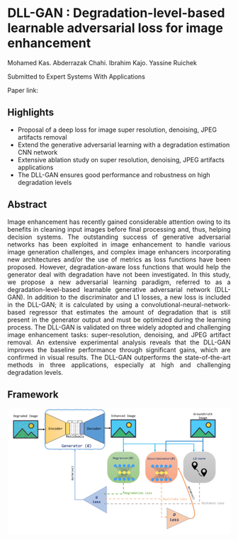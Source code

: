 # DLL-GAN : Degradation-level-based learnable adversarial loss for image enhancement

Mohamed Kas. Abderrazak Chahi. Ibrahim Kajo. Yassine Ruichek

Submitted to Expert Systems With Applications

Paper link: 

## Highlights 
<ul>
  <li>	Proposal of a deep loss for image super resolution, denoising, JPEG artifacts removal </li>
  <li>	Extend the generative adversarial learning with a degradation estimation CNN network </li>
  <li>	Extensive ablation study on super resolution, denoising, JPEG artifacts applications </li>
  <li>	The DLL-GAN ensures good performance and robustness on high degradation levels </li>
</ul>

## Abstract 
<p align="justify">
Image enhancement has recently gained considerable attention owing to its benefits in cleaning input images before final processing and, thus, helping decision systems. The outstanding success of generative adversarial networks  has been exploited in image enhancement to handle various image generation challenges, and complex image enhancers incorporating new architectures and/or the use of metrics as loss functions have been proposed. However, degradation-aware loss functions that would help the generator deal with degradation have not been investigated. In this study, we propose a new adversarial learning paradigm, referred to as a degradation-level-based learnable generative adversarial network (DLL-GAN). In addition to the discriminator and L1 losses, a new loss is included in the DLL-GAN; it is calculated by using a convolutional-neural-network-based regressor that estimates the amount of degradation that is still present in the generator output and must be optimized during the learning process. The DLL-GAN is validated on three widely adopted and challenging image enhancement tasks: super-resolution, denoising, and JPEG artifact removal.  An extensive experimental analysis reveals that the DLL-GAN improves the baseline performance through significant gains, which are confirmed in visual results. The DLL-GAN outperforms the state-of-the-art methods in three applications, especially at high and challenging degradation levels.
</p>

## Framework 

<img src="./Figures/Overall.pdf">



